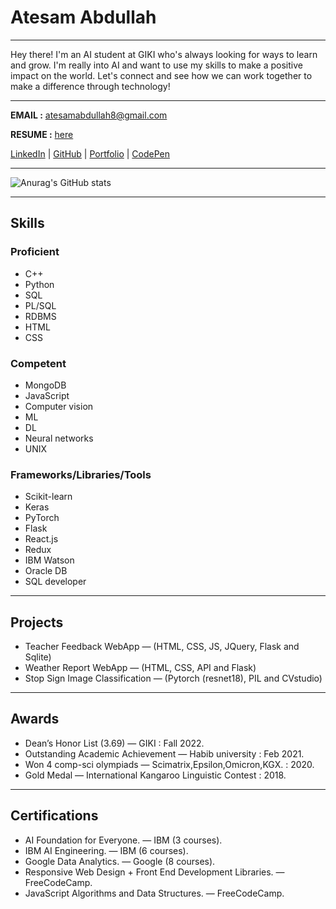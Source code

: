 # Atesam Abdullah

---

Hey there! I'm an AI student at GIKI who's always looking for ways to learn and grow. I'm really into AI and want to use my skills to make a positive impact on the world. Let's connect and see how we can work together to make a difference through technology!

---
**EMAIL :** atesamabdullah8@gmail.com

**RESUME :** [here](https://github.com/ATESAM-ABDULLAH/ATESAM-ABDULLAH/blob/main/Atesam%20Abdullah%20CV.pdf)

[LinkedIn](https://www.linkedin.com/in/atesamabdullah/) | [GitHub](https://github.com/atesamabdullah) | [Portfolio](https://atesamabdullah.github.io/) | [CodePen](https://codepen.io/atesamabdullah)

---

![Anurag's GitHub stats](https://github-readme-stats.vercel.app/api?username=ATESAM-ABDULLAH&show_icons=true&theme=transparent)

---

## Skills

### Proficient
- C++
- Python
- SQL
- PL/SQL
- RDBMS
- HTML
- CSS

### Competent

- MongoDB
- JavaScript
- Computer vision
- ML
- DL
- Neural networks
- UNIX

### Frameworks/Libraries/Tools

- Scikit-learn
- Keras
- PyTorch
- Flask
- React.js
- Redux
- IBM Watson
- Oracle DB
- SQL developer

---

## Projects

- Teacher Feedback WebApp — (HTML, CSS, JS, JQuery, Flask and Sqlite)
- Weather Report WebApp — (HTML, CSS, API and Flask)
- Stop Sign Image Classification — (Pytorch (resnet18), PIL and CVstudio)

---

## Awards

- Dean’s Honor List (3.69) — GIKI : Fall 2022.
- Outstanding Academic Achievement — Habib university : Feb 2021.
- Won 4 comp-sci olympiads — Scimatrix,Epsilon,Omicron,KGX. : 2020.
- Gold Medal — International Kangaroo Linguistic Contest : 2018.

---

## Certifications

- AI Foundation for Everyone. — IBM (3 courses).
- IBM AI Engineering. — IBM (6 courses).
- Google Data Analytics. — Google (8 courses).
- Responsive Web Design + Front End Development Libraries. — FreeCodeCamp.
- JavaScript Algorithms and Data Structures. — FreeCodeCamp.


